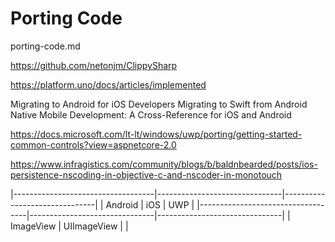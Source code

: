 # Porting Code

porting-code.md

https://github.com/netonjm/ClippySharp

https://platform.uno/docs/articles/implemented

Migrating to Android for iOS Developers
Migrating to Swift from Android 
Native Mobile Development: A Cross-Reference for iOS and Android

https://docs.microsoft.com/lt-lt/windows/uwp/porting/getting-started-common-controls?view=aspnetcore-2.0

https://www.infragistics.com/community/blogs/b/baldnbearded/posts/ios-persistence-nscoding-in-objective-c-and-nscoder-in-monotouch


|-----------------------------------|-------------------------------|-------------------------------|
| Android                           | iOS                           | UWP                           |
|-----------------------------------|-------------------------------|-------------------------------|
| ImageView                         | UIImageView                   |                               |